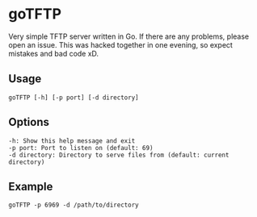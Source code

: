 # goTFTP
Very simple TFTP server written in Go. 
If there are any problems, please open an issue. 
This was hacked together in one evening, so expect mistakes and bad code xD.

## Usage
```
goTFTP [-h] [-p port] [-d directory]
```

## Options
```
-h: Show this help message and exit
-p port: Port to listen on (default: 69)
-d directory: Directory to serve files from (default: current directory)
```

## Example
```
goTFTP -p 6969 -d /path/to/directory
```